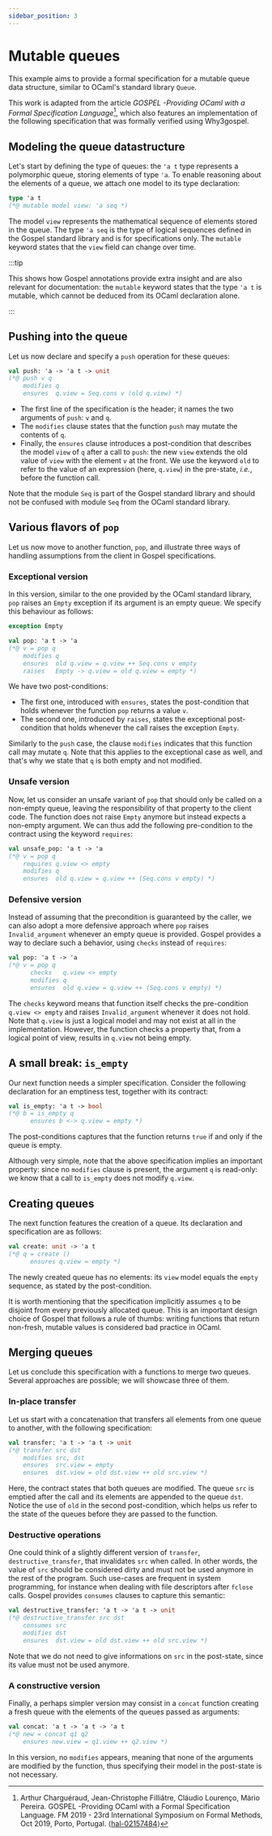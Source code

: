 ```yaml
---
sidebar_position: 3
---
```


# Mutable queues

This example aims to provide a formal specification for a mutable queue data
structure, similar to OCaml's standard library `Queue`.

This work is adapted from the article _GOSPEL -Providing OCaml with a Formal
Specification Language_[^1], which also
features an implementation of the following specification that was formally
verified using Why3gospel.

[^1]: Arthur Charguéraud, Jean-Christophe Filliâtre, Cláudio Lourenço, Mário
    Pereira. GOSPEL -Providing OCaml with a Formal Specification Language. FM
    2019 - 23rd International Symposium on Formal Methods, Oct 2019, Porto,
    Portugal. ⟨[hal-02157484](https://hal.inria.fr/hal-02157484)⟩

## Modeling the queue datastructure

Let's start by defining the type of queues: the `'a t` type represents a
polymorphic queue, storing elements of type `'a`. To enable reasoning about the
elements of a queue, we attach one model to its type declaration:

```ocaml
type 'a t
(*@ mutable model view: 'a seq *)
```

The model `view` represents the mathematical sequence of elements stored in
the queue. The type `'a seq` is the type of logical sequences defined in the
Gospel standard library and is for specifications only. The `mutable`
keyword states that the `view` field can change over time.

:::tip

This shows how Gospel annotations provide extra insight and are also relevant
for documentation: the `mutable` keyword states that the type `'a t` is mutable,
which cannot be deduced from its OCaml declaration alone.

:::

## Pushing into the queue

Let us now declare and specify a `push` operation for these queues:

```ocaml
val push: 'a -> 'a t -> unit
(*@ push v q
    modifies q
    ensures  q.view = Seq.cons v (old q.view) *)
```

- The first line of the specification is the header; it names the two arguments
  of `push`: `v` and `q`.
- The `modifies` clause states that the function `push` may mutate the contents
  of `q`.
- Finally, the `ensures` clause introduces a post-condition that describes the
  model `view` of `q` after a call to `push`: the new `view` extends the old
  value of `view` with the element `v` at the front. We use the keyword `old` to
  refer to the value of an expression (here, `q.view`) in the pre-state, *i.e.*,
  before the function call.

Note that the module `Seq` is part of the Gospel standard library and should not
be confused with module `Seq` from the OCaml standard library.

## Various flavors of `pop`

Let us now move to another function, `pop`, and illustrate three ways of
handling assumptions from the client in Gospel specifications.

### Exceptional version

In this version, similar to the one provided by the OCaml standard library,
`pop` raises an `Empty` exception if its argument is an empty queue. We specify
this behaviour as follows:

```ocaml
exception Empty

val pop: 'a t -> 'a
(*@ v = pop q
    modifies q
    ensures  old q.view = q.view ++ Seq.cons v empty
    raises   Empty -> q.view = old q.view = empty *)
```

We have two post-conditions:

- The first one, introduced with `ensures`, states the post-condition that holds
  whenever the function `pop` returns a value `v`.
- The second one, introduced by `raises`, states the exceptional post-condition
  that holds whenever the call raises the exception `Empty`.

Similarly to the `push` case, the clause `modifies` indicates that this function
call may mutate `q`. Note that this applies to the exceptional case as well, and
that's why we state that `q` is both empty and not modified.

### Unsafe version

Now, let us consider an unsafe variant of `pop` that should only be called on a
non-empty queue, leaving the responsibility of that property to the client code.
The function does not raise `Empty` anymore but instead expects a non-empty
argument. We can thus add the following pre-condition to the contract using the
keyword `requires`:

```ocaml {3}
val unsafe_pop: 'a t -> 'a
(*@ v = pop q
    requires q.view <> empty
    modifies q
    ensures  old q.view = q.view ++ (Seq.cons v empty) *)
```

### Defensive version

Instead of assuming that the precondition is guaranteed by the caller, we can
also adopt a more defensive approach where `pop` raises `Invalid_argument`
whenever an empty queue is provided. Gospel provides a way to declare such a
behavior, using `checks` instead of `requires`:

```ocaml {3}
val pop: 'a t -> 'a
(*@ v = pop q
      checks   q.view <> empty
      modifies q
      ensures  old q.view = q.view ++ (Seq.cons v empty) *)
```

The `checks` keyword means that function itself checks the pre-condition
`q.view <> empty` and raises `Invalid_argument` whenever it does not hold. Note
that `q.view` is just a logical model and may not exist at all in the
implementation. However, the function checks a property that, from a logical
point of view, results in `q.view` not being empty.

## A small break: `is_empty`

Our next function needs a simpler specification. Consider the following
declaration for an emptiness test, together with its contract:

```ocaml
val is_empty: 'a t -> bool
(*@ b = is_empty q
      ensures b <-> q.view = empty *)
```

The post-conditions captures that the function returns `true` if and only if the
queue is empty.

Although very simple, note that the above specification implies an important
property: since no `modifies` clause is present, the argument `q` is read-only:
we know that a call to `is_empty` does not modify `q.view`.

## Creating queues

The next function features the creation of a queue. Its declaration and
specification are as follows:

```ocaml
val create: unit -> 'a t
(*@ q = create ()
      ensures q.view = empty *)
```

The newly created queue has no elements: its `view` model equals the `empty`
sequence, as stated by the post-condition.

It is worth mentioning that the specification implicitly assumes `q` to be
disjoint from every previously allocated queue. This is an important design
choice of Gospel that follows a rule of thumbs: writing functions that return
non-fresh, mutable values is considered bad practice in OCaml.

## Merging queues

Let us conclude this specification with a functions to merge two queues. Several
approaches are possible; we will showcase three of them.

### In-place transfer

Let us start with a concatenation that transfers all elements from one queue to
another, with the following specification:

```ocaml
val transfer: 'a t -> 'a t -> unit
(*@ transfer src dst
    modifies src, dst
    ensures  src.view = empty
    ensures  dst.view = old dst.view ++ old src.view *)
```

Here, the contract states that both queues are modified. The queue `src` is
emptied after the call and its elements are appended to the queue `dst`. Notice
the use of `old` in the second post-condition, which helps us refer to the state
of the queues before they are passed to the function.

### Destructive operations

One could think of a slightly different version of `transfer`,
`destructive_transfer`, that invalidates `src` when called. In other words, the
value of `src` should be considered dirty and must not be used anymore in the
rest of the program. Such use-cases are frequent in system programming, for
instance when dealing with file descriptors after `fclose` calls. Gospel
provides `consumes` clauses to capture this semantic:

```ocaml {3}
val destructive_transfer: 'a t -> 'a t -> unit
(*@ destructive_transfer src dst
    consumes src
    modifies dst
    ensures  dst.view = old dst.view ++ old src.view *)
```

Note that we do not need to give informations on `src` in the post-state, since
its value must not be used anymore.

### A constructive version

Finally, a perhaps simpler version may consist in a `concat` function creating a
fresh queue with the elements of the queues passed as arguments:

```ocaml
val concat: 'a t -> 'a t -> 'a t
(*@ new = concat q1 q2
    ensures new.view = q1.view ++ q2.view *)
```

In this version, no `modifies` appears, meaning that none of the arguments are
modified by the function, thus specifying their model in the post-state is not
necessary.
